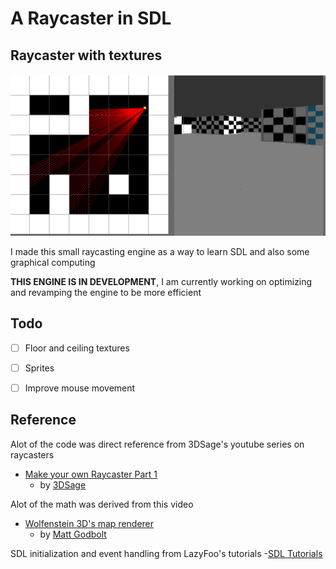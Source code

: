 # A Raycaster in SDL

## Raycaster with textures

 ![Sample Image](images/raycaster_new.PNG)

   I made this small raycasting engine as a way to learn SDL and also some graphical computing

   **THIS ENGINE IS IN DEVELOPMENT**, 
   I am currently working on optimizing and revamping the engine to be more efficient

## Todo
   - [ ] Floor and ceiling textures
   - [ ] Sprites
   - [ ] Improve mouse movement


## Reference
Alot of the code was direct reference from 3DSage's youtube series on raycasters
 - [Make your own Raycaster Part 1](https://www.youtube.com/watch?v=gYRrGTC7GtA)
    - by [3DSage](https://www.youtube.com/c/3DSage)

Alot of the math was derived from this video
 - [Wolfenstein 3D's map renderer](https://www.youtube.com/watch?v=eOCQfxRQ2pY&list=WL&index=124)
    - by [Matt Godbolt](https://www.youtube.com/c/MattGodbolt)

SDL initialization and event handling from LazyFoo's tutorials
   -[SDL Tutorials](https://lazyfoo.net/tutorials/SDL/)


